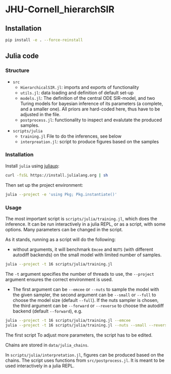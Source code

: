 # JHU-Cornell_hierarchSIR

## Installation

```bash
pip install -e . --force-reinstall
```

## Julia code

### Structure

 * `src`
    * `HierarchicalSIR.jl`: imports and exports of functionality
    * `utils.jl`: data loading and definition of default set-up
    * `models.jl`: The definition of the central ODE SIR-model, and two Turing models for bayesian inference of its parameters (a complete, and a smaller one). All priors are hard-coded here, thus have to be adjusted in the file.
    * `postprocess.jl`: functionality to inspect and evalutate the produced samples.
 * `scripts/julia`
    * `training.jl` File to do the inferences, see below
    * `interpreation.jl`: script to produce figures based on the samples

### Installation

Install `julia` using [juliaup](https://github.com/JuliaLang/juliaup):

```bash
curl -fsSL https://install.julialang.org | sh
```

Then set up the project environment:

```bash
julia --project -e 'using Pkg; Pkg.instantiate()'
```

### Usage

The most important script is `scripts/julia/training.jl`, which does the inference.
It can be run interactively in a julia REPL, or as a script, with some options.
Many parameters can be changed in the script.

As it stands, running as a script will do the following:
* without arguments, it will benchmark `Emcee` and `NUTS` (with different autodiff backends) on the small model with limited number of samples.
```bash
julia --project -t 16 scripts/julia/training.jl
```
The `-t` argument specifies the number of threads to use, the `--project` argument ensures the correct environment is used.

* The first argument can be `--emcee` or `--nuts` to sample the model with the given sampler, the second argument can be `--small` or `--full` to choose the model size (default `--full`). If the nuts sampler is chosen, the third argument can be `--forward` or `--reverse` to choose the autodiff backend (default `--forward`), e.g.
```bash
julia --project -t 16 scripts/julia/training.jl --emcee
julia --project -t 16 scripts/julia/training.jl --nuts --small --reverse
```
The first script 
To adjust more parameters, the script has to be edited.

Chains are stored in `data/julia_chains`.

In `scripts/julia/interpretation.jl`, figures can be produced based on the chains.
The script uses functions from `src/postprocess.jl`.
It is meant to be used interactively in a julia REPL.
